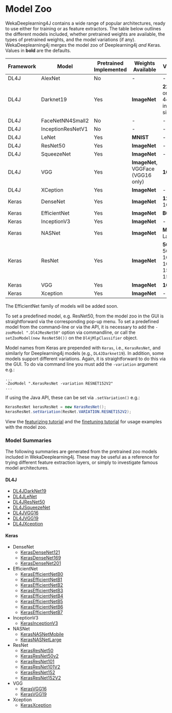 # Model Zoo

WekaDeeplearning4J contains a wide range of popular architectures, ready to use either for training or as feature extractors.
The table below outlines the different models included, whether pretrained weights are available, the types of pretrained weights,
and the model variations (if any). WekaDeeplearning4j merges the model zoo of Deeplearning4j *and* Keras.
Values in **bold** are the defaults.

| Framework | Model             | Pretrained Implemented | Weights Available                  | Varieties                            |
|-----------|-------------------|------------------------|------------------------------------|--------------------------------------|
| DL4J      | AlexNet           | No                     | -                                  | -                                    |
| DL4J      | Darknet19         | Yes                    | **ImageNet**                       | **224x224** or 448x448 input size    |
| DL4J      | FaceNetNN4Small2  | No                     | -                                  | -                                    |
| DL4J      | InceptionResNetV1 | No                     | -                                  | -                                    |
| DL4J      | LeNet             | Yes                    | **MNIST**                          | -                                    |
| DL4J      | ResNet50          | Yes                    | **ImageNet**                       | -                                    |
| DL4J      | SqueezeNet        | Yes                    | **ImageNet**                       | -                                    |
| DL4J      | VGG               | Yes                    | **ImageNet**, VGGFace (VGG16 only) | **16**, 19                           |
| DL4J      | XCeption          | Yes                    | **ImageNet**                       | -                                    |
| Keras     | DenseNet          | Yes                    | **ImageNet**                       | **121**, 169, 201                    |
| Keras     | EfficientNet      | Yes                    | **ImageNet**                       | **B0**-B7                            |
| Keras     | InceptionV3       | Yes                    | **ImageNet**                       | -                                    |
| Keras     | NASNet            | Yes                    | **ImageNet**                       | **Mobile**, Large                    |
| Keras     | ResNet            | Yes                    | **ImageNet**                       | **50**, 50V2, 101, 101V2, 152, 152V2 |
| Keras     | VGG               | Yes                    | **ImageNet**                       | **16**, 19                           |
| Keras     | Xception          | Yes                    | **ImageNet**                       | -                                    |

The EfficientNet family of models will be added soon.

To set a predefined model, e.g. ResNet50, from the model zoo in the GUI is straightforward via the corresponding pop-up menu. 
To set a predefined model from the command-line or via the API, it is necessary to add the 
`-zooModel ".Dl4JResNet50"` option via commandline, or call the `setZooModel(new ResNet50())` on the `Dl4jMlpClassifier` object.

Model names from Keras are prepended with `Keras`, i.e., `KerasResNet`, and similarly for Deeplearning4j models (e.g., `DL4JDarknet19`).
In addition, some models support different variations. Again, it is straightforward to do this via the GUI. 
To do via command line you must add the `-variation` argument e.g.:

```shell
...
-ZooModel ".KerasResNet -variation RESNET152V2" 
...
```

If using the Java API, these can be set via `.setVariation()` e.g.:

```java
KerasResNet kerasResNet = new KerasResNet();
kerasResNet.setVariation(ResNet.VARIATION.RESNET152V2);
```

View the [featurizing tutorial](../examples/featurize-mnist.md) and the [finetuning tutorial](../examples/classifying-your-own.md)
for usage examples with the model zoo.

### Model Summaries

The following summaries are generated from the pretrained zoo models included in WekaDeeplearning4j. 
These may be useful as a reference for trying different feature extraction layers, or simply to
investigate famous model architectures.

#### DL4J
* [DL4JDarkNet19](model-zoo/dl4j/DL4JDarkNet19.md)
* [DL4JLeNet](model-zoo/dl4j/DL4JLeNet.md)
* [DL4JResNet50](model-zoo/dl4j/DL4JResNet50.md)
* [DL4JSqueezeNet](model-zoo/dl4j/DL4JSqueezeNet.md)
* [DL4JVGG16](model-zoo/dl4j/DL4JVGG16.md)
* [DL4JVGG19](model-zoo/dl4j/DL4JVGG19.md)
* [DL4JXception](model-zoo/dl4j/DL4JXception.md)

#### Keras
* DenseNet
    * [KerasDenseNet121](model-zoo/keras/KerasDenseNet121.md)
    * [KerasDenseNet169](model-zoo/keras/KerasDenseNet169.md)
    * [KerasDenseNet201](model-zoo/keras/KerasDenseNet201.md)
* EfficientNet
    * [KerasEfficientNetB0](model-zoo/keras/KerasEfficientNetB0.md)
    * [KerasEfficientNetB1](model-zoo/keras/KerasEfficientNetB1.md)
    * [KerasEfficientNetB2](model-zoo/keras/KerasEfficientNetB2.md)
    * [KerasEfficientNetB3](model-zoo/keras/KerasEfficientNetB3.md)
    * [KerasEfficientNetB4](model-zoo/keras/KerasEfficientNetB4.md)
    * [KerasEfficientNetB5](model-zoo/keras/KerasEfficientNetB5.md)
    * [KerasEfficientNetB6](model-zoo/keras/KerasEfficientNetB6.md)
    * [KerasEfficientNetB7](model-zoo/keras/KerasEfficientNetB7.md)
* InceptionV3
    * [KerasInceptionV3](model-zoo/keras/KerasInceptionV3.md)
* NASNet
    * [KerasNASNetMobile](model-zoo/keras/KerasNASNetMobile.md)
    * [KerasNASNetLarge](model-zoo/keras/KerasNASNetLarge.md)
* ResNet
    * [KerasResNet50](model-zoo/keras/KerasResNet50.md)
    * [KerasResNet50v2](model-zoo/keras/KerasResNet50V2.md)
    * [KerasResNet101](model-zoo/keras/KerasResNet101.md)
    * [KerasResNet101V2](model-zoo/keras/KerasResNet101V2.md)
    * [KerasResNet152](model-zoo/keras/KerasResNet152.md)
    * [KerasResNet152V2](model-zoo/keras/KerasResNet152V2.md)
* VGG
    * [KerasVGG16](model-zoo/keras/KerasVGG16.md)
    * [KerasVGG19](model-zoo/keras/KerasVGG19.md)
* Xception
    * [KerasXception](model-zoo/keras/KerasXception.md)

